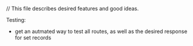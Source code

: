 // This file describes desired features and good ideas.

Testing:
- get an autmated way to test all routes, as well as the desired response for set records 